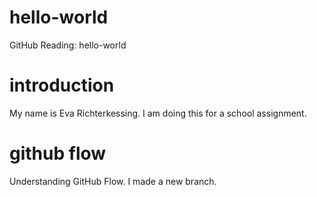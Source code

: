 # hello-world
GitHub Reading: hello-world

# introduction
My name is Eva Richterkessing. I am doing this for a school assignment.

# github flow
Understanding GitHub Flow. I made a new branch.
